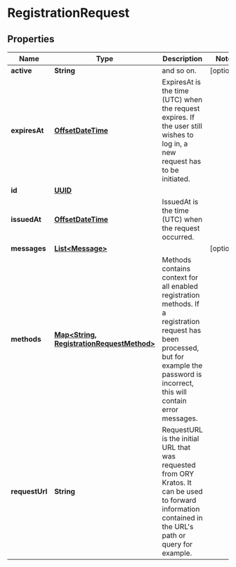 

# RegistrationRequest

## Properties

Name | Type | Description | Notes
------------ | ------------- | ------------- | -------------
**active** | **String** | and so on. |  [optional]
**expiresAt** | [**OffsetDateTime**](OffsetDateTime.md) | ExpiresAt is the time (UTC) when the request expires. If the user still wishes to log in, a new request has to be initiated. | 
**id** | [**UUID**](UUID.md) |  | 
**issuedAt** | [**OffsetDateTime**](OffsetDateTime.md) | IssuedAt is the time (UTC) when the request occurred. | 
**messages** | [**List&lt;Message&gt;**](Message.md) |  |  [optional]
**methods** | [**Map&lt;String, RegistrationRequestMethod&gt;**](RegistrationRequestMethod.md) | Methods contains context for all enabled registration methods. If a registration request has been processed, but for example the password is incorrect, this will contain error messages. | 
**requestUrl** | **String** | RequestURL is the initial URL that was requested from ORY Kratos. It can be used to forward information contained in the URL&#39;s path or query for example. | 




